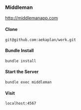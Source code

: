 ### Middleman
http://middlemanapp.com

#### Clone
```
git@github.com:aekaplan/work.git
```

#### Bundle Install
```
bundle install
```

#### Start the Server
```
bundle exec middleman
```

#### Visit
```
localhost:4567
```
